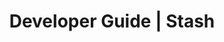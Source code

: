 ---
title: Developer Guide | Stash
description: Stash Developer Guide
menu:
  product_stash_master:
    identifier: developer-guide
    name: Developer Guide
    weight: 30
left_menu: product_stash_master
---